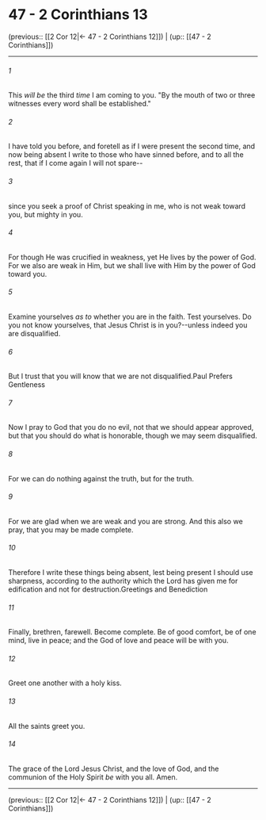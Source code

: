 # 47 - 2 Corinthians 13

(previous:: [[2 Cor 12|← 47 - 2 Corinthians 12]]) | (up:: [[47 - 2 Corinthians]])

***


###### 1 
This _will be_ the third _time_ I am coming to you. "By the mouth of two or three witnesses every word shall be established." 

###### 2 
I have told you before, and foretell as if I were present the second time, and now being absent I write to those who have sinned before, and to all the rest, that if I come again I will not spare-- 

###### 3 
since you seek a proof of Christ speaking in me, who is not weak toward you, but mighty in you. 

###### 4 
For though He was crucified in weakness, yet He lives by the power of God. For we also are weak in Him, but we shall live with Him by the power of God toward you. 

###### 5 
Examine yourselves _as to_ whether you are in the faith. Test yourselves. Do you not know yourselves, that Jesus Christ is in you?--unless indeed you are disqualified. 

###### 6 
But I trust that you will know that we are not disqualified.Paul Prefers Gentleness 

###### 7 
Now I pray to God that you do no evil, not that we should appear approved, but that you should do what is honorable, though we may seem disqualified. 

###### 8 
For we can do nothing against the truth, but for the truth. 

###### 9 
For we are glad when we are weak and you are strong. And this also we pray, that you may be made complete. 

###### 10 
Therefore I write these things being absent, lest being present I should use sharpness, according to the authority which the Lord has given me for edification and not for destruction.Greetings and Benediction 

###### 11 
Finally, brethren, farewell. Become complete. Be of good comfort, be of one mind, live in peace; and the God of love and peace will be with you. 

###### 12 
Greet one another with a holy kiss. 

###### 13 
All the saints greet you. 

###### 14 
The grace of the Lord Jesus Christ, and the love of God, and the communion of the Holy Spirit _be_ with you all. Amen.

***

(previous:: [[2 Cor 12|← 47 - 2 Corinthians 12]]) | (up:: [[47 - 2 Corinthians]])
